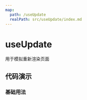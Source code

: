 ```yaml
---
map:
  path: /useUpdate
  realPath: src/useUpdate/index.md
---
```


# useUpdate

用于模拟重新渲染页面

## 代码演示

### 基础用法

<demo src="./demo/demo.vue"
  language="vue"
  title="基本用法"
  desc="通过改变ref的对象，用watch进行监听动态渲染页面">
</demo>
